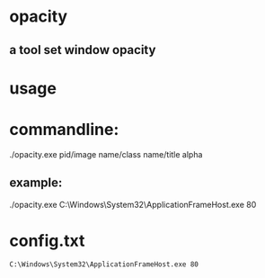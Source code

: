 # opacity
## a tool set window opacity
# usage
# commandline:
./opacity.exe pid/image name/class name/title alpha
## example:
./opacity.exe C:\Windows\System32\ApplicationFrameHost.exe 80
# config.txt
```
C:\Windows\System32\ApplicationFrameHost.exe 80
```
